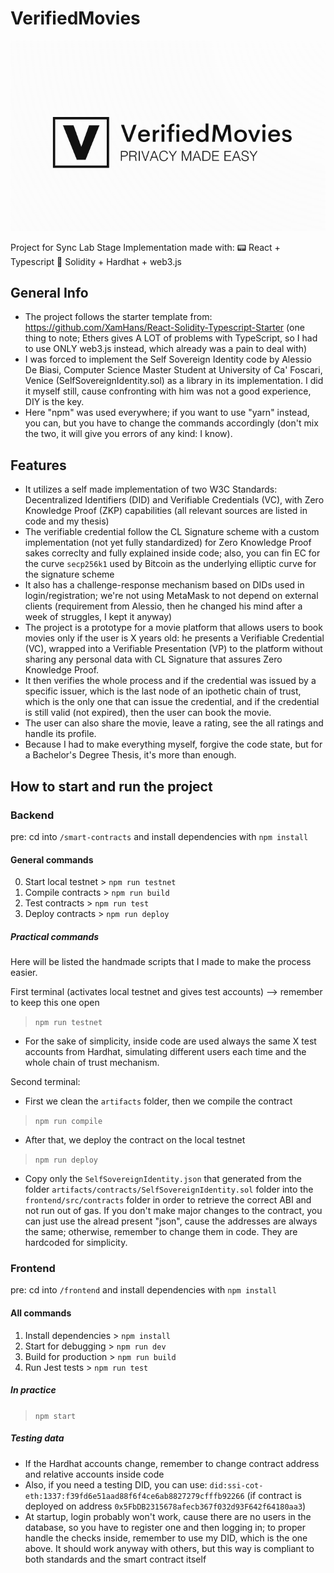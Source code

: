 # VerifiedMovies

![Logo](./frontend/src/img/logo.png)

Project for Sync Lab Stage Implementation made with:
:pager: React + Typescript
:page_with_curl: Solidity + Hardhat + web3.js

## General Info

- The project follows the starter template from: <https://github.com/XamHans/React-Solidity-Typescript-Starter>
(one thing to note; Ethers gives A LOT of problems with TypeScript, so I had to use ONLY web3.js instead, which already was a pain to deal with)
- I was forced to implement the Self Sovereign Identity code by Alessio De Biasi, Computer Science Master Student at University of Ca' Foscari, Venice (SelfSovereignIdentity.sol) as a library in its implementation. I did it myself still, cause confronting with him was not a good experience, DIY is the key.
- Here "npm" was used everywhere; if you want to use "yarn" instead, you can, but you have to change the commands accordingly (don't mix the two, it will give you errors of any kind: I know).

## Features

- It utilizes a self made implementation of two W3C Standards: Decentralized Identifiers (DID) and Verifiable Credentials (VC), with Zero Knowledge Proof (ZKP) capabilities (all relevant sources are listed in code and my thesis)
- The verifiable credential follow the CL Signature scheme with a custom implementation (not yet fully standardized) for Zero Knowledge Proof sakes correclty and fully explained inside code; also, you can fin EC for the curve ```secp256k1``` used by Bitcoin as the underlying elliptic curve for the signature scheme
- It also has a challenge-response mechanism based on DIDs used in login/registration; we're not using MetaMask to not depend on external clients (requirement from Alessio, then he changed his mind after a week of struggles, I kept it anyway)
- The project is a prototype for a movie platform that allows users to book movies only if the user is X years old:
he presents a Verifiable Credential (VC), wrapped into a Verifiable Presentation (VP) to the platform without sharing any personal data with CL Signature that assures Zero Knowledge Proof.
- It then verifies the whole process and if the credential was issued by a specific issuer, which is the last node
of an ipothetic chain of trust, which is the only one that can issue the credential, and if the credential is still valid (not expired), then the user can book the movie.
- The user can also share the movie, leave a rating, see the all ratings and handle its profile.
- Because I had to make everything myself, forgive the code state, but for a Bachelor's Degree Thesis, it's more than enough.

## How to start and run the project

### Backend

pre: cd into ```/smart-contracts``` and install dependencies with ```npm install```

#### General commands

0) Start local testnet > ```npm run testnet```
1) Compile contracts > ```npm run build```
2) Test contracts > ```npm run test```
3) Deploy contracts > ```npm run deploy```

##### Practical commands

Here will be listed the handmade scripts that I made to make the process easier.

First terminal (activates local testnet and gives test accounts) --> remember to keep this one open
> ```npm run testnet```

- For the sake of simplicity, inside code are used always the same X test accounts from Hardhat, simulating different users each time and the whole chain of trust mechanism.

Second terminal:

- First we clean the ```artifacts``` folder, then we compile the contract

> ```npm run compile```

- After that, we deploy the contract on the local testnet

> ```npm run deploy```

- Copy only the ```SelfSovereignIdentity.json``` that generated from the folder ```artifacts/contracts/SelfSovereignIdentity.sol``` folder into the ```frontend/src/contracts``` folder in order to retrieve the correct ABI and not run out of gas.
If you don't make major changes to the contract, you can just use the alread present "json", cause the addresses are always the same; otherwise, remember to change them in code. They are hardcoded for simplicity.

### Frontend

pre: cd into ```/frontend``` and install dependencies with ```npm install```

#### All commands

1) Install dependencies > ```npm install```
2) Start for debugging > ```npm run dev```
3) Build for production > ```npm run build```
4) Run Jest tests > ```npm run test```

##### In practice

> ```npm start```

##### Testing data

- If the Hardhat accounts change, remember to change contract address and relative accounts inside code
- Also, if you need a testing DID, you can use: ```did:ssi-cot-eth:1337:f39fd6e51aad88f6f4ce6ab8827279cfffb92266``` (if contract is deployed on address ```0x5FbDB2315678afecb367f032d93F642f64180aa3```)
- At startup, login probably won't work, cause there are no users in the database, so you have to register one and then logging in; to proper handle the checks inside, remember to use my DID, which is the one above.
It should work anyway with others, but this way is compliant to both standards and the smart contract itself

